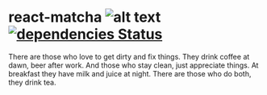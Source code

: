 # react-matcha ![alt text](https://travis-ci.com/matcha-tools/react-matcha.svg?branch=master)[![dependencies Status](https://david-dm.org/matcha-tools/react-matcha/status.svg)](https://david-dm.org/matcha-tools/react-matcha)
There are those who love to get dirty and fix things. They drink coffee at dawn, beer after work. And those who stay clean, just appreciate things. At breakfast they have milk and juice at night. There are those who do both, they drink tea.
